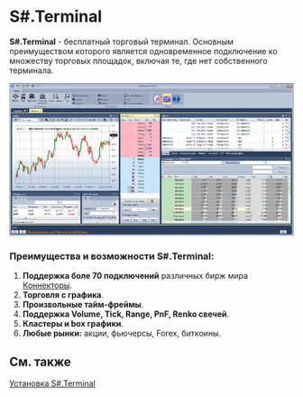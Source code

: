 # S\#.Terminal

**S\#.Terminal** \- бесплатный торговый терминал. Основным преимуществом которого является одновременное подключение ко множеству торговых площадок, включая те, где нет собственного терминала. 

![Terminal main 00](../images/Terminal_main_00.png)

### Преимущества и возможности S\#.Terminal:

1. **Поддержка боле 70 подключений** различных бирж мира [Коннекторы](API_Connectors.md).
2. **Торговля с графика**. 
3. **Произвольные тайм\-фреймы**. 
4. **Поддержка Volume, Tick, Range, PnF, Renko свечей**. 
5. **Кластеры и box графики**. 
6. **Любые рынки:** акции, фьючерсы, Forex, биткоины. 

## См. также

[Установка S\#.Terminal](Terminal_Installation.md)
